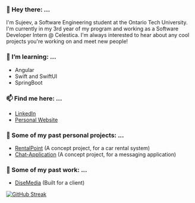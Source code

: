 ### 👋 Hey there: ... 
I'm Sujeev, a Software Engineering student at the Ontario Tech University. I'm currently in my 3rd year of my program and working as a Software Developer Intern @ Celestica. I'm always interested to hear about any cool projects you're working on and meet new people!

### 🌱 I’m learning: ...
- Angular
- Swift and SwiftUI
- SpringBoot

### 📫 Find me here: ...
- [LinkedIn](https://www.linkedin.com/in/sujeev-uthayakumar-83497b149/)
- [Personal Website](https://www.sujeevuthayakumar.com/)

### 🚧 Some of my past personal projects: ...
- [RentalPoint](https://rental-point.herokuapp.com/) (A concept project, for a car rental system)
- [Chat-Application](https://socket-io-prod-chat-app.herokuapp.com/) (A concept project, for a messaging application)

### 💼 Some of my past work: ...
- [DiseMedia](https://disemedia.com/) (Built for a client)

[![GitHub Streak](https://github-readme-streak-stats.herokuapp.com?user=Sujeev-Uthaykumar&theme=github-dark-blue&hide_border=true)](https://git.io/streak-stats)
